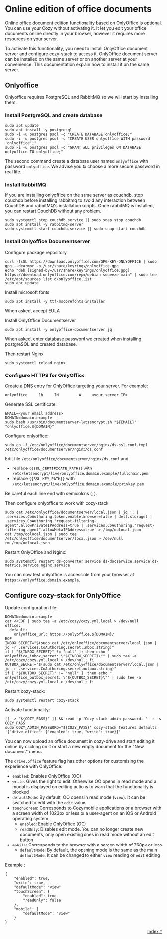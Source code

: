 # Online edition of office documents

Online office document edition functionality based on OnlyOffice is optional. You can use your Cozy without activating it. It let you edit your office documents online directly in your browser, however it requires more resources on your server.

To activate this functionality, you need to install OnlyOffice document server and configure cozy-stack to access it. OnlyOffice document server can be installed on the same server or on another server at your convenience. This documentation explain how to install it on the same server.


## Onlyoffice

Onlyoffice requires PostgreSQL and RabbitMQ so we will start by installing them.

### Install PostgreSQL and create database


    sudo apt update
    sudo apt install -y postgresql
    sudo -i -u postgres psql -c "CREATE DATABASE onlyoffice;"
    sudo -i -u postgres psql -c "CREATE USER onlyoffice WITH password 'onlyoffice';"
    sudo -i -u postgres psql -c "GRANT ALL privileges ON DATABASE onlyoffice TO onlyoffice;"

The second command create a database user named `onlyoffice` with password `onlyoffice`. We advise you to choose a more secure password in real life.


### Install RabbitMQ

If you are installing onlyoffice on the same server as couchdb, stop couchdb before installing rabbitmq to avoid any interaction between CouchDB and rabbitMQ's installation scripts. Once rabbitMQ is installed, you can restart CouchDB without any problem.

    sudo systemctl stop couchdb.service || sudo snap stop couchdb
    sudo apt install -y rabbitmq-server
    sudo systemctl start couchdb.service || sudo snap start couchdb

### Install Onlyoffice Documentserver

Configure package repository

    curl -fsSL https://download.onlyoffice.com/GPG-KEY-ONLYOFFICE | sudo gpg --dearmor -o /usr/share/keyrings/onlyoffice.gpg
    echo "deb [signed-by=/usr/share/keyrings/onlyoffice.gpg] https://download.onlyoffice.com/repo/debian squeeze main" | sudo tee /etc/apt/sources.list.d/onlyoffice.list
    sudo apt update

Install microsoft fonts

    sudo apt install -y ttf-mscorefonts-installer

When asked, accept EULA

Install OnlyOffice Documentserver

    sudo apt install -y onlyoffice-documentserver jq

When asked, enter database password we created when installing postgreSQL and created database.

Then restart Nginx

    sudo systemctl reload nginx

### Configure HTTPS for OnlyOffice

Create a DNS entry for OnlyOffice targeting your server. For example:

    onlyoffice     1h     IN         A     <your_server_IP>

Generate SSL certificate:

    EMAIL=<your email address>
    DOMAIN=domain.example
    sudo bash /usr/bin/documentserver-letsencrypt.sh "${EMAIL}" "onlyoffice.${DOMAIN}"

Configure onlyoffice:

    sudo cp -f /etc/onlyoffice/documentserver/nginx/ds-ssl.conf.tmpl /etc/onlyoffice/documentserver/nginx/ds.conf

Edit file `/etc/onlyoffice/documentserver/nginx/ds.conf` and

- replace `{{SSL_CERTIFICATE_PATH}}` with `/etc/letsencrypt/live/onlyoffice.domain.example/fullchain.pem`
- replace `{{SSL_KEY_PATH}}` with `/etc/letsencrypt/live/onlyoffice.domain.example/privkey.pem`

Be careful each line end with semicolons (`;`).

Then configure onlyoffice to work with cozy-stack

    sudo cat /etc/onlyoffice/documentserver/local.json | jq '. | .services.CoAuthoring.token.enable.browser=false | del(.storage) | .services.CoAuthoring."request-filtering-agent".allowPrivateIPAddress=true | .services.CoAuthoring."request-filtering-agent".allowMetaIPAddress=true' > /tmp/oolocal.json
    cat /tmp/oolocal.json | sudo tee /etc/onlyoffice/documentserver/local.json > /dev/null
    rm /tmp/oolocal.json

Restart OnlyOffice and Nginx:

    sudo systemctl restart ds-converter.service ds-docservice.service ds-metrics.service nginx.service


You can now test onlyoffice is accessible from your browser at `https://onlyoffice.domain.example`.

## Configure cozy-stack for OnlyOffice

Update configuration file:

    DOMAIN=domain.example
    cat <<EOF | sudo tee -a /etc/cozy/cozy.yml.local > /dev/null
    office:
      default:
        onlyoffice_url: https://onlyoffice.${DOMAIN}/
    EOF
    INBOX_SECRET="$(sudo cat /etc/onlyoffice/documentserver/local.json | jq -r .services.CoAuthoring.secret.inbox.string)"
    if [ "${INBOX_SECRET}" != "null" ]; then echo "    onlyoffice_inbox_secret: \"${INBOX_SECRET}\"" | sudo tee -a /etc/cozy/cozy.yml.local > /dev/null; fi
    OUTBOX_SECRET="$(sudo cat /etc/onlyoffice/documentserver/local.json | jq -r .services.CoAuthoring.secret.outbox.string)"
    if [ "${OUTBOX_SECRET}" != "null" ]; then echo "    onlyoffice_outbox_secret: \"${OUTBOX_SECRET}\"" | sudo tee -a /etc/cozy/cozy.yml.local > /dev/null; fi


Restart cozy-stack:

    sudo systemctl restart cozy-stack

Activate functionality:

    [[ -z "${COZY_PASS}" ]] && read -p "Cozy stack admin password: " -r -s COZY_PASS
    sudo COZY_ADMIN_PASSWORD="${COZY_PASS}" cozy-stack features defaults '{"drive.office": {"enabled": true, "write": true}}'

You can now upload an office document in cozy-drive and start editing it online by clicking on it or start a new empty document for the "New document" menu.

The `drive.office` feature flag has other options for customising the experience with OnlyOffice:

<!--lint disable list-item-bullet-indent-->

- `enabled`: Enables OnlyOffice (OO)
- `write`: Gives the right to edit. Otherwise OO opens in read mode and a modal is displayed on editing actions to warn that the functionality is blocked
- `defaultMode`: By default, OO opens in read mode (`view`). It can be switched to edit with the `edit` value.
- `touchScreen`: Corresponds to Cozy mobile applications or a browser with a screen width of 1023px or less or a user-agent on an iOS or Android operating system
    - `enabled`: Enable OnlyOffice (OO)
    - `readOnly`: Disables edit mode. You can no longer create new documents, only open existing ones in read mode without an edit button
- `mobile`: Corresponds to the browser with a screen width of 768px or less
    - `defaultMode`: By default, the opening mode is the same as the main `defaultMode`. It can be changed to either `view` reading or `edit` editing

<!--lint enable list-item-bullet-indent-->

Example :

```
{
    "enabled": true,
    "write": true,
    "defaultMode": "view"
    "touchScreen": {
        "enabled": true
        "readOnly": false
    },
    "mobile": {
        "defaultMode": "view"
    }
}
```

<div style="text-align: right">
  <a href="../">Index ^</a>
</div>

